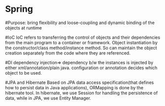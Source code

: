 # Spring

#Purpose:
bring flexibility and loose-coupling and dynamic binding of the objects at runtime

#IoC
IoC refers to transferring the control of objects and their dependencies from the main program to a container or framework. 
Object instantiation by the constructor/class method/instance method. So can maintain the object creation separately from the code where they are referenced.

#DI
dependency injection=> dependency b/w the instances is injected by either xml/annotation/plain java. configuration or annotation decides which object to be used.

#JPA and Hibernate
Based on JPA data access specification(that defines how to persist data in Java applications), ORMapping is done by the hibernate tool. In hibernate, we use Session for handling the persistence of data, while in JPA, we use Entity Manager.
